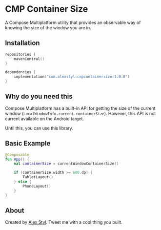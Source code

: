 # CMP Container Size

A Compose Multiplatform utility that provides an observable way of knowing the size of the window you are in.

## Installation

```kotlin
repositories {
    mavenCentral()
}

dependencies {
    implementation("com.alexstyl:cmpcontainersize:1.0.0")
}
```

## Why do you need this

Compose Multiplatform has a built-in API for getting the size of the current window
(`LocalWindowInfo.current.containerSize`). However, this API is not current available on the Android target.

Until this, you can use this library.

## Basic Example

```kotlin
@Composable
fun App() {
    val containerSize = currentWindowContainerSize()

    if (containerSize.width >= 600.dp) {
        TabletLayout()
    } else {
        PhoneLayout()
    }
}
```

## About

Created by [Alex Styl](https://x.com/alexstyl). Tweet me with a cool thing you built.
